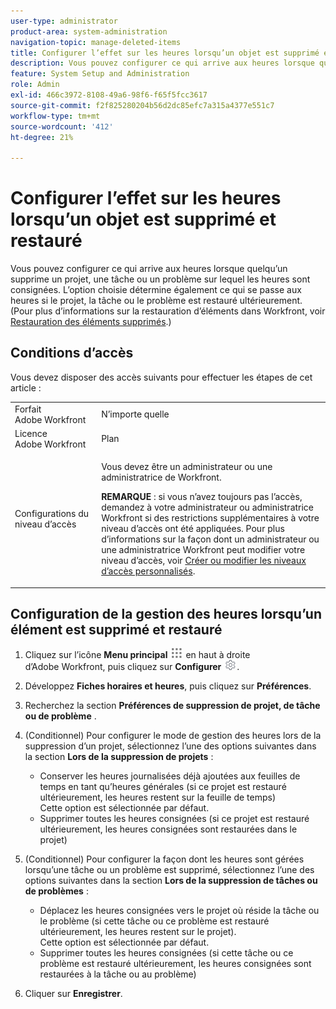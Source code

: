 ```yaml
---
user-type: administrator
product-area: system-administration
navigation-topic: manage-deleted-items
title: Configurer l’effet sur les heures lorsqu’un objet est supprimé et restauré
description: Vous pouvez configurer ce qui arrive aux heures lorsque quelqu’un supprime un projet, une tâche ou un problème sur lequel les heures sont consignées. L’option choisie détermine également ce qui se passe aux heures si le projet, la tâche ou le problème est restauré ultérieurement. (Pour plus d’informations sur la restauration d’éléments dans Workfront, voir Restaurer des éléments supprimés.)
feature: System Setup and Administration
role: Admin
exl-id: 466c3972-8108-49a6-98f6-f65f5fcc3617
source-git-commit: f2f825280204b56d2dc85efc7a315a4377e551c7
workflow-type: tm+mt
source-wordcount: '412'
ht-degree: 21%

---
```


# Configurer l’effet sur les heures lorsqu’un objet est supprimé et restauré

Vous pouvez configurer ce qui arrive aux heures lorsque quelqu’un supprime un projet, une tâche ou un problème sur lequel les heures sont consignées. L’option choisie détermine également ce qui se passe aux heures si le projet, la tâche ou le problème est restauré ultérieurement. (Pour plus d’informations sur la restauration d’éléments dans Workfront, voir [Restauration des éléments supprimés](../../../administration-and-setup/manage-workfront/manage-deleted-items/restore-deleted-items.md).)

## Conditions d’accès

Vous devez disposer des accès suivants pour effectuer les étapes de cet article :

<table style="table-layout:auto"> 
 <col> 
 <col> 
 <tbody> 
  <tr> 
   <td role="rowheader">Forfait Adobe Workfront</td> 
   <td>N’importe quelle</td> 
  </tr> 
  <tr> 
   <td role="rowheader">Licence Adobe Workfront</td> 
   <td>Plan</td> 
  </tr> 
  <tr> 
   <td role="rowheader">Configurations du niveau d’accès</td> 
   <td> <p>Vous devez être un administrateur ou une administratrice de Workfront.</p> <p><b>REMARQUE</b> : si vous n’avez toujours pas l’accès, demandez à votre administrateur ou administratrice Workfront si des restrictions supplémentaires à votre niveau d’accès ont été appliquées. Pour plus d’informations sur la façon dont un administrateur ou une administratrice Workfront peut modifier votre niveau d’accès, voir <a href="../../../administration-and-setup/add-users/configure-and-grant-access/create-modify-access-levels.md" class="MCXref xref">Créer ou modifier les niveaux d’accès personnalisés</a>.</p> </td> 
  </tr> 
 </tbody> 
</table>

## Configuration de la gestion des heures lorsqu’un élément est supprimé et restauré

1. Cliquez sur l’icône **Menu principal** ![](assets/main-menu-icon.png) en haut à droite d’Adobe Workfront, puis cliquez sur **Configurer** ![](assets/gear-icon-settings.png).

1. Développez **Fiches horaires et heures**, puis cliquez sur **Préférences**.

1. Recherchez la section **Préférences de suppression de projet, de tâche ou de problème** .
1. (Conditionnel) Pour configurer le mode de gestion des heures lors de la suppression d’un projet, sélectionnez l’une des options suivantes dans la section **Lors de la suppression de projets** :

   * Conserver les heures journalisées déjà ajoutées aux feuilles de temps en tant qu’heures générales (si ce projet est restauré ultérieurement, les heures restent sur la feuille de temps)\
     Cette option est sélectionnée par défaut.
   * Supprimer toutes les heures consignées (si ce projet est restauré ultérieurement, les heures consignées sont restaurées dans le projet)

1. (Conditionnel) Pour configurer la façon dont les heures sont gérées lorsqu’une tâche ou un problème est supprimé, sélectionnez l’une des options suivantes dans la section **Lors de la suppression de tâches ou de problèmes** :

   * Déplacez les heures consignées vers le projet où réside la tâche ou le problème (si cette tâche ou ce problème est restauré ultérieurement, les heures restent sur le projet).\
     Cette option est sélectionnée par défaut.
   * Supprimer toutes les heures consignées (si cette tâche ou ce problème est restauré ultérieurement, les heures consignées sont restaurées à la tâche ou au problème)

1. Cliquer sur **Enregistrer**.
